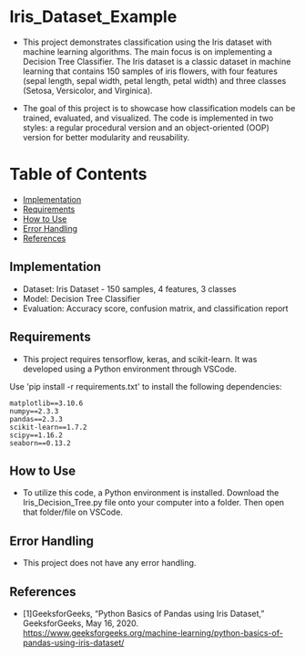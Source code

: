 # Iris_Dataset_Example
- This project demonstrates classification using the Iris dataset with machine learning algorithms. The main focus is on implementing a Decision Tree Classifier. The Iris dataset is a classic dataset in machine learning that contains 150 samples of iris flowers, with four features (sepal length, sepal width, petal length, petal width) and three classes (Setosa, Versicolor, and Virginica).

- The goal of this project is to showcase how classification models can be trained, evaluated, and visualized. The code is implemented in two styles: a regular procedural version and an object-oriented (OOP) version for better modularity and reusability.

# Table of Contents
- [Implementation](#implementation)
- [Requirements](#requirements)
- [How to Use](#how-to-use)
- [Error Handling](#error-handling)
- [References](#references)

## Implementation
- Dataset: Iris Dataset - 150 samples, 4 features, 3 classes
- Model: Decision Tree Classifier
- Evaluation: Accuracy score, confusion matrix, and classification report



## Requirements
- This project requires tensorflow, keras, and scikit-learn. It was developed using a Python environment through VSCode.

Use 'pip install -r requirements.txt' to install the following dependencies:

```
matplotlib==3.10.6
numpy==2.3.3
pandas==2.3.3
scikit-learn==1.7.2
scipy==1.16.2
seaborn==0.13.2
```

## How to Use
- To utilize this code, a Python environment is installed. Download the Iris_Decision_Tree.py file onto your computer into a folder. Then open that folder/file on VSCode.

## Error Handling
- This project does not have any error handling.

## References
- [1]GeeksforGeeks, “Python Basics of Pandas using Iris Dataset,” GeeksforGeeks, May 16, 2020. https://www.geeksforgeeks.org/machine-learning/python-basics-of-pandas-using-iris-dataset/
